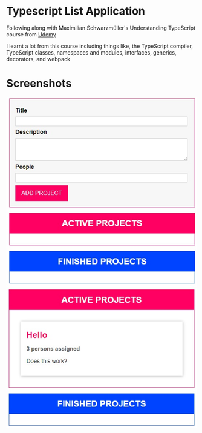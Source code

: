 # Typescript List Application

Following along with Maximilian Schwarzmüller's Understanding TypeScript course from [Udemy](https://www.udemy.com/course/understanding-typescript/)

I learnt a lot from this course including things like, the TypeScript compiler, TypeScript classes, namespaces and modules, interfaces, generics, decorators, and webpack

# Screenshots

![alt text](https://github.com/dmackeyward/typescript-list-app/blob/dev/screenshots/1.jpg?raw=true)
![alt text](https://github.com/dmackeyward/typescript-list-app/blob/dev/screenshots/2.jpg?raw=true)



